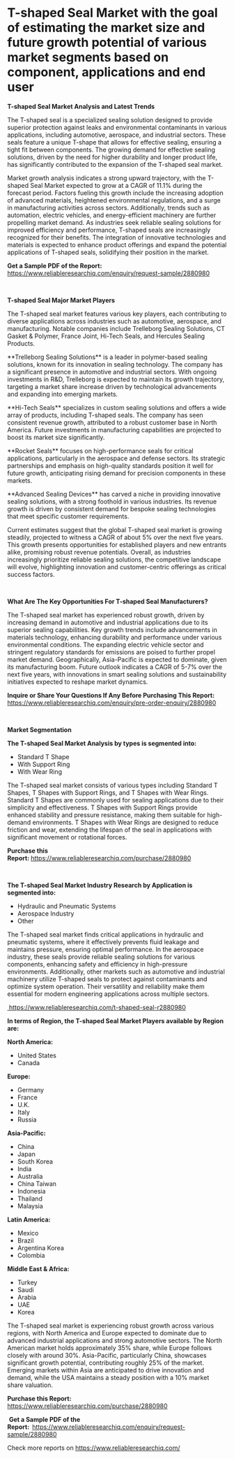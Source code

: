 <p><h1>T-shaped Seal Market with the goal of estimating the market size and future growth potential of various market segments based on component, applications and end user</h1></p><p><strong>T-shaped Seal Market Analysis and Latest Trends</strong></p>
<p><p>The T-shaped seal is a specialized sealing solution designed to provide superior protection against leaks and environmental contaminants in various applications, including automotive, aerospace, and industrial sectors. These seals feature a unique T-shape that allows for effective sealing, ensuring a tight fit between components. The growing demand for effective sealing solutions, driven by the need for higher durability and longer product life, has significantly contributed to the expansion of the T-shaped seal market.</p><p>Market growth analysis indicates a strong upward trajectory, with the T-shaped Seal Market expected to grow at a CAGR of 11.1% during the forecast period. Factors fueling this growth include the increasing adoption of advanced materials, heightened environmental regulations, and a surge in manufacturing activities across sectors. Additionally, trends such as automation, electric vehicles, and energy-efficient machinery are further propelling market demand. As industries seek reliable sealing solutions for improved efficiency and performance, T-shaped seals are increasingly recognized for their benefits. The integration of innovative technologies and materials is expected to enhance product offerings and expand the potential applications of T-shaped seals, solidifying their position in the market.</p></p>
<p><strong>Get a Sample PDF of the Report:&nbsp;</strong> <a href="https://www.reliableresearchiq.com/enquiry/request-sample/2880980?utm_campaign=2802&utm_medium=2&utm_source=Github&utm_content=ia&utm_term=12032025&utm_id=t-shaped-seal">https://www.reliableresearchiq.com/enquiry/request-sample/2880980</a></p>
<p>&nbsp;</p>
<p><strong>T-shaped Seal Major Market Players</strong></p>
<p><p>The T-shaped seal market features various key players, each contributing to diverse applications across industries such as automotive, aerospace, and manufacturing. Notable companies include Trelleborg Sealing Solutions, CT Gasket & Polymer, France Joint, Hi-Tech Seals, and Hercules Sealing Products.</p><p>**Trelleborg Sealing Solutions** is a leader in polymer-based sealing solutions, known for its innovation in sealing technology. The company has a significant presence in automotive and industrial sectors. With ongoing investments in R&D, Trelleborg is expected to maintain its growth trajectory, targeting a market share increase driven by technological advancements and expanding into emerging markets.</p><p>**Hi-Tech Seals** specializes in custom sealing solutions and offers a wide array of products, including T-shaped seals. The company has seen consistent revenue growth, attributed to a robust customer base in North America. Future investments in manufacturing capabilities are projected to boost its market size significantly.</p><p>**Rocket Seals** focuses on high-performance seals for critical applications, particularly in the aerospace and defense sectors. Its strategic partnerships and emphasis on high-quality standards position it well for future growth, anticipating rising demand for precision components in these markets.</p><p>**Advanced Sealing Devices** has carved a niche in providing innovative sealing solutions, with a strong foothold in various industries. Its revenue growth is driven by consistent demand for bespoke sealing technologies that meet specific customer requirements.</p><p>Current estimates suggest that the global T-shaped seal market is growing steadily, projected to witness a CAGR of about 5% over the next five years. This growth presents opportunities for established players and new entrants alike, promising robust revenue potentials. Overall, as industries increasingly prioritize reliable sealing solutions, the competitive landscape will evolve, highlighting innovation and customer-centric offerings as critical success factors.</p></p>
<p>&nbsp;</p>
<p><strong>What Are The Key Opportunities For T-shaped Seal Manufacturers?</strong></p>
<p><p>The T-shaped seal market has experienced robust growth, driven by increasing demand in automotive and industrial applications due to its superior sealing capabilities. Key growth trends include advancements in materials technology, enhancing durability and performance under various environmental conditions. The expanding electric vehicle sector and stringent regulatory standards for emissions are poised to further propel market demand. Geographically, Asia-Pacific is expected to dominate, given its manufacturing boom. Future outlook indicates a CAGR of 5-7% over the next five years, with innovations in smart sealing solutions and sustainability initiatives expected to reshape market dynamics.</p></p>
<p><strong>Inquire or Share Your Questions If Any Before Purchasing This Report:</strong> <a href="https://www.reliableresearchiq.com/enquiry/pre-order-enquiry/2880980?utm_campaign=2802&utm_medium=2&utm_source=Github&utm_content=ia&utm_term=12032025&utm_id=t-shaped-seal">https://www.reliableresearchiq.com/enquiry/pre-order-enquiry/2880980</a></p>
<p>&nbsp;</p>
<p><strong>Market Segmentation</strong></p>
<p><strong>The T-shaped Seal Market Analysis by types is segmented into:</strong></p>
<p><ul><li>Standard T Shape</li><li>With Support Ring</li><li>With Wear Ring</li></ul></p>
<p><p>The T-shaped seal market consists of various types including Standard T Shapes, T Shapes with Support Rings, and T Shapes with Wear Rings. Standard T Shapes are commonly used for sealing applications due to their simplicity and effectiveness. T Shapes with Support Rings provide enhanced stability and pressure resistance, making them suitable for high-demand environments. T Shapes with Wear Rings are designed to reduce friction and wear, extending the lifespan of the seal in applications with significant movement or rotational forces.</p></p>
<p><strong>Purchase this Report:&nbsp;</strong><a href="https://www.reliableresearchiq.com/purchase/2880980?utm_campaign=2802&utm_medium=2&utm_source=Github&utm_content=ia&utm_term=12032025&utm_id=t-shaped-seal">https://www.reliableresearchiq.com/purchase/2880980</a></p>
<p>&nbsp;</p>
<p><strong>The T-shaped Seal Market Industry Research by Application is segmented into:</strong></p>
<p><ul><li>Hydraulic and Pneumatic Systems</li><li>Aerospace Industry</li><li>Other</li></ul></p>
<p><p>The T-shaped seal market finds critical applications in hydraulic and pneumatic systems, where it effectively prevents fluid leakage and maintains pressure, ensuring optimal performance. In the aerospace industry, these seals provide reliable sealing solutions for various components, enhancing safety and efficiency in high-pressure environments. Additionally, other markets such as automotive and industrial machinery utilize T-shaped seals to protect against contaminants and optimize system operation. Their versatility and reliability make them essential for modern engineering applications across multiple sectors.</p></p>
<p><a href="https://www.reliableresearchiq.com/t-shaped-seal-r2880980?utm_campaign=2802&utm_medium=2&utm_source=Github&utm_content=ia&utm_term=12032025&utm_id=t-shaped-seal">&nbsp;https://www.reliableresearchiq.com/t-shaped-seal-r2880980</a></p>
<p><strong>In terms of Region, the T-shaped Seal Market Players available by Region are:</strong></p>
<p>
    <p> <strong> North America: </strong>
        <ul>
            <li>United States</li>
            <li>Canada</li>
        </ul>
        </p> 
    <p> <strong> Europe: </strong>
        <ul>
            <li>Germany</li>
            <li>France</li>
            <li>U.K.</li>
            <li>Italy</li>
            <li>Russia</li>
        </ul>
        </p> 
    <p> <strong> Asia-Pacific: </strong>
        <ul>
            <li>China</li>
            <li>Japan</li>
            <li>South Korea</li>
            <li>India</li>
            <li>Australia</li>
            <li>China Taiwan</li>
            <li>Indonesia</li>
            <li>Thailand</li>
            <li>Malaysia</li>
        </ul>
        </p> 
    <p> <strong> Latin America: </strong>
        <ul>
            <li>Mexico</li>
            <li>Brazil</li>
            <li>Argentina Korea</li>
            <li>Colombia</li>
        </ul>
        </p> 
    <p> <strong> Middle East & Africa: </strong>
        <ul>
            <li>Turkey</li>
            <li>Saudi</li>
            <li>Arabia</li>
            <li>UAE</li>
            <li>Korea</li>
        </ul>
    </p>
    </p>
<p><p>The T-shaped seal market is experiencing robust growth across various regions, with North America and Europe expected to dominate due to advanced industrial applications and strong automotive sectors. The North American market holds approximately 35% share, while Europe follows closely with around 30%. Asia-Pacific, particularly China, showcases significant growth potential, contributing roughly 25% of the market. Emerging markets within Asia are anticipated to drive innovation and demand, while the USA maintains a steady position with a 10% market share valuation.</p></p>
<p><strong>Purchase this Report: </strong><a href="https://www.reliableresearchiq.com/purchase/2880980?utm_campaign=2802&utm_medium=2&utm_source=Github&utm_content=ia&utm_term=12032025&utm_id=t-shaped-seal">https://www.reliableresearchiq.com/purchase/2880980</a></p>
<p>&nbsp;<strong>Get a Sample PDF of the Report:&nbsp;&nbsp;</strong><a href="https://www.reliableresearchiq.com/enquiry/request-sample/2880980?utm_campaign=2802&utm_medium=2&utm_source=Github&utm_content=ia&utm_term=12032025&utm_id=t-shaped-seal">https://www.reliableresearchiq.com/enquiry/request-sample/2880980</a></p>
<p><strong></strong></p>
<p>Check more reports on <a href="https://www.reliableresearchiq.com/?utm_campaign=2802&utm_medium=2&utm_source=Github&utm_content=ia&utm_term=12032025&utm_id=t-shaped-seal">https://www.reliableresearchiq.com/</a></p>